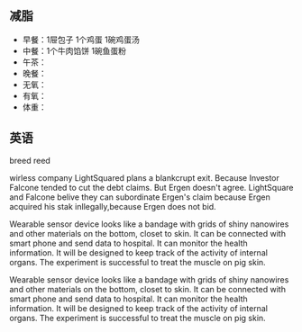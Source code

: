 ## 减脂 ##
* 早餐：1屉包子 1个鸡蛋 1碗鸡蛋汤
* 中餐：1个牛肉馅饼 1碗鱼蛋粉
* 午茶：
* 晚餐：
* 无氧：
* 有氧：
* 体重：

## 英语 ##
breed reed


wirless company LightSquared plans a blankcrupt exit.
Because Investor Falcone tended to cut the debt claims.
But Ergen doesn't agree. 
LightSquare and Falcone belive they can subordinate Ergen's claim because Ergen acquired his stak inllegally,because Ergen does not bid.


Wearable sensor device looks like a bandage with grids of shiny 
nanowires and other materials on the bottom, closet to skin.
It can be connected with smart phone and send data to hospital.
It can monitor the health information.
It will be designed to keep track of the activity of internal organs.
The experiment is successful to treat the muscle on pig skin.

Wearable sensor device looks like a bandage with grids of shiny 
nanowires and other materials on the bottom, closet to skin.
It can be connected with smart phone and send data to hospital.
It can monitor the health information.
It will be designed to keep track of the activity of internal organs.
The experiment is successful to treat the muscle on pig skin.


